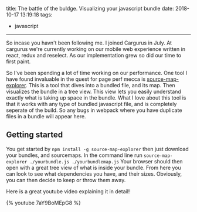 title: The battle of the buldge. Visualizing your javascript bundle
date: 2018-10-17 13:19:18
tags:
- javascript
---

So incase you havn't been following me. I joined Cargurus in July. At cargurus we're currently working on our mobile web experience written in react, redux and reselect. As our implementation grew so did our time to first paint.

<!-- more -->

So I've been spending a lot of time working on our performance. One tool I have found invaluable in the quest for page perf mecca is [source-map-explorer](https://www.npmjs.com/package/source-map-explorer). This is a tool that dives into a bundled file, and its map. Then visualizes the bundle in a tree view. This view lets you easily understand exactly what is taking up space in the bundle. What I love about this tool is that it works with any type of bundled javascript file, and is completely seperate of the build. So any bugs in webpack where you have duplicate files in a bundle will appear here.


## Getting started

You get started by `npm install -g source-map-explorer` then just download your bundles, and sourcemaps. In the command line run `source-map-explorer ./yourbundle.js ./yourbundlemap.js` Your browser should then open with a great tree view of what is inside your bundle. From here you can look to see what dependencies you have, and their sizes. Obviously, you can then decide to keep or throw them away.  

Here is a great youtube video explaining it in detail!


{% youtube 7aY9BoMEpG8 %}